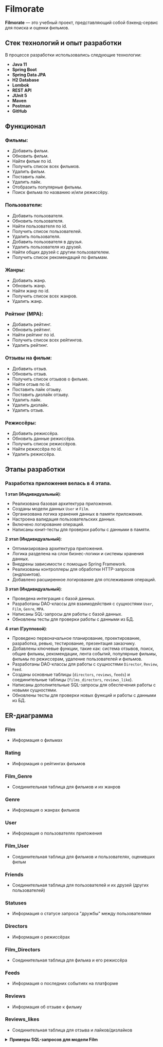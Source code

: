# Filmorate

**Filmorate** — это учебный проект, представляющий собой бэкенд-сервис для поиска и оценки фильмов.

## Стек технологий и опыт разработки

В процессе разработки использовались следующие технологии:

- **Java 11**
- **Spring Boot**
- **Spring Data JPA**
-  **H2 Database**
- **Lombok**
- **REST API** 
- **JUnit 5** 
- **Maven**
- **Postman**
- **GitHub**

## Функционал
### Фильмы:
- Добавить фильм.
- Обновить фильм.
- Найти фильм по id.
- Получить список всех фильмов.
- Удалить фильм.
- Поставить лайк.
- Удалить лайк.
- Отобразить популярные фильмы.
- Поиск фильма по названию и/или режиссёру.

### Пользователи:
- Добавить пользователя.
- Обновить пользователя.
- Найти пользователя по id.
- Получить список пользователей.
- Удалить пользователя.
- Добавить пользователя в друзья.
- Удалить пользователя из друзей.
- Найти общих друзей с другим пользователем.
- Получить список рекомендаций по фильмам.

### Жанры:
- Добавить жанр.
- Обновить жанр.
- Найти жанр по id.
- Получить список всех жанров.
- Удалить жанр.

### Рейтинг (MPA):
- Добавить рейтинг.
- Обновить рейтинг.
- Найти рейтинг по id.
- Получить список всех рейтингов.
- Удалить рейтинг.

### Отзывы на фильм:
- Добавить отзыв.
- Обновить отзыв.
- Получить список отзывов о фильме.
- Найти отзыв по id.
- Поставить лайк отзыву.
- Поставить дизлайк отзыву.
- Удалить лайк.
- Удалить дизлайк.
- Удалить отзыв.

### Режиссёры:
- Добавить режиссёра.
- Обновить данные режиссёра.
- Получить список режиссёров.
- Найти режиссёра по id.
- Удалить режиссёра.

## Этапы разработки

### Разработка приложения велась в 4 этапа.

**1 этап (Индивидуальный)**: 
   - Реализована базовая архитектура приложения.
   - Созданы модели данных `User` и `Film`.
   - Организована логика хранения данных в памяти приложения.
   - Настроена валидация пользовательских данных.
   - Включено логирование операций.
   - Написаны юнит-тесты для проверки работы с данными в памяти.

**2 этап (Индивидуальный)**:
   - Оптимизирована архитектура приложения.
   - Логика разделена на слои бизнес-логики и системы хранения данных.
   - Внедрены зависимости с помощью Spring Framework.
   - Реализованы контроллеры для обработки HTTP-запросов (эндпоинтов).
   - Добавлено расширенное логирование для отслеживания операций.

**3 этап (Индивидуальный)**:
   - Проведена интеграция с базой данных.
   - Разработаны DAO-классы для взаимодействия с сущностями `User`, `Film`, `Genre`, `MPA`.
   - Написаны SQL-запросы для работы с базой данных.
   - Обновлены тесты для проверки работы с данными из БД.

**4 этап (Групповой)**:
   - Проведено первоначальное планирование, проектирование, разработка, ревью, тестирование, презентация заказчику.
   - Добавлены ключевые функции, такие как: система отзывов, поиск, общие фильмы, рекомендации, лента событий, популярные фильмы, фильмы по режиссерам, удаление пользователей и фильмов.
   - Разработаны DAO-классы для работы с сущностями `Director`, `Review`, `Feed`.
   - Созданы основные таблицы (`directors`, `reviews`, `feeds`) и соединительные таблицы (`films_directors`, `reviews_like`).
   - Написаны дополнительные SQL-запросы для обеспечения работы с новыми сущностями.
   - Обновлены тесты для проверки новых функций и работы с данными из БД.

## ER-диаграмма

 
### Film
- Информация о фильмах

### Rating
- Информация о рейтингах фильмов

### Film_Genre
- Соединительная таблица для фильмов и их жанров

### Genre
- Информация о жанрах фильмов

### User
- Информация о пользователях приложения

### Film_User
- Соединительная таблица для фильмов и пользователях, оценивших фильм

### Friends
- Соединительная таблица для пользователей и их друзей (других пользователей)

### Statuses
- Информация о статусе запроса "дружбы" между пользователями

### Directors
- Информация о режиссёрах

### Film_Directors
- Соединительная таблица для фильма и его режиссёра

### Feeds
- Информация о последних событиях на платформе

### Reviews
- Информация об отзыве к фильму

### Reviews_likes
- Соединительная таблица для отзыва и лайков/дизлайков

<details><summary><strong>Примеры SQL-запросов для модели Film</strong></summary>
   
### 1. Добавить фильм 
#### create(Film film)
```sql
INSERT INTO films(name,
                  description,
                  releaseDate,
                  duration,
                  rating_id)
VALUES ({film.getName()}, 
       {film.getDescription()}, 
       {film.getReleaseDate()}, 
       {film.getDuration()},
       {film.getRating()});
```

### 2. Обновить фильм
#### update(Film film)
```sql
UPDATE Film 
SET name = {film.getName()}, 
    description = {film.getDescription()}, 
    releaseDate = {film.getReleaseDate()}, 
    duration = {film.getDuration()}, 
    rating = {film.getRating()}, 
WHERE id = {film.getId()};
```

### 3. Найти фильм по id
#### findFilm(Long filmId)
```sql
SELECT * 
FROM films 
WHERE id = {filmId};
```

### 4. Получить список всех фильмов
#### Collection<Film> findAll()
```sql
SELECT * 
FROM films;
```

### 5. Удалить фильм
#### delete(Long filmId)
```sql
DELETE FROM films 
WHERE id = {filmId};
```

### 6. Поставить лайк
#### addLike(Film film, User user)
```sql
INSERT INTO likes(film_id, user_id) 
VALUES ({film.getId()}, {user.getId()});
```

### 7. Удалить лайк
#### deleteLike(Film film, User user)
```sql
DELETE FROM likes 
WHERE film_id = {film.getId()} AND user_id = {user.getId()};
```

### 8. Отобразить популярные фильмы
#### findPopular(Integer count)
```sql
SELECT f.* FROM films AS f  
LEFT JOIN (SELECT film_id, count(l.user_id) likes
           FROM likes AS l  
           GROUP BY l.film_id
           ORDER BY count(l.user_id) DESC 
           LIMIT {count})
AS liked_films ON f.id = liked_films.film_id  
ORDER BY liked_films.likes DESC
```
### 9. Поиск фильма по режиссёру
####  

</details>


